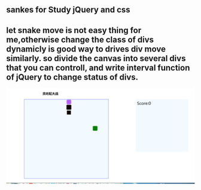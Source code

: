 ## sankes for Study jQuery and css
  let snake move is not easy thing for me,otherwise change the class of divs dynamicly 
  is good way to drives div move similarly.
  so divide the canvas into several divs that you can controll, and write interval 
  function of jQuery to change status of divs.
  ---
  ![snake.png](snake01.png)
